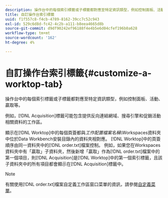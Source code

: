 ```yaml
---
description: 操作台中的每個索引標籤或子標籤都對應至特定資訊類型，例如控制面板、活動、贏取等。
title: 自訂操作台索引標籤
uuid: f1f557c8-f4cb-4789-8162-39cc7c52c943
exl-id: 529c6d8d-fc42-4c2b-a111-b8eea4665d8b
source-git-commit: d9df90242ef96188f4e4b5e6d04cfef196b0a628
workflow-type: tm+mt
source-wordcount: '162'
ht-degree: 4%

---
```


# 自訂操作台索引標籤{#customize-a-worktop-tab}

操作台中的每個索引標籤或子標籤都對應至特定資訊類型，例如控制面板、活動、贏取等。

例如，[!DNL Acquisition]標籤可能包含提供反向連結網域、搜尋引擎和促銷活動相關資料的工作區。

顯示在[!DNL Worktop]中的每個頁簽都與&#x200B;*工作配置檔案名稱*\Workspaces資料夾中位於Data Workbench安裝目錄內的資料夾相對應。 [!DNL Worktop]中的頁簽順序由同一資料夾中的[!DNL order.txt]檔案控制。 例如，如果您在Workspaces資料夾中有「贏取」子資料夾，然後新增「贏取」作為[!DNL order.txt]檔案中的第一個項目，則[!DNL Acquisition]是[!DNL Worktop]中的第一個索引標籤，且該子資料夾中的所有項目都會顯示在[!DNL Acquisition]標籤中。

>[!NOTE]
>
>有關使用[!DNL order.txt]檔案自定義工作區窗口菜單的資訊，請參閱[自定義菜單](../../../../home/c-get-started/c-intf-anlys-ftrs/c-ctm-menus/c-ctm-menus.md#concept-93d4c09cb7f34cd293b7b64fba1cf894)。
